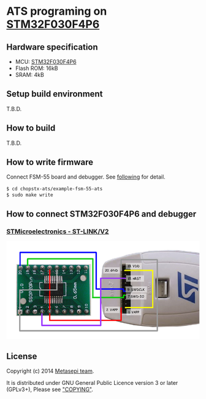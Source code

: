 # ATS programing on [STM32F030F4P6](http://www.st.com/web/catalog/mmc/FM141/SC1169/SS1574/LN1826/PF258968)

## Hardware specification

* MCU: [STM32F030F4P6](http://www.st.com/web/catalog/mmc/FM141/SC1169/SS1574/LN1826/PF258968)
* Flash ROM: 16kB
* SRAM: 4kB

## Setup build environment

T.B.D.

## How to build

T.B.D.

## How to write firmware

Connect FSM-55 board and debugger.
See [following](#how-to-connect-fsm-55-board-and-debugger) for detail.

```
$ cd chopstx-ats/example-fsm-55-ats
$ sudo make write
```

## How to connect STM32F030F4P6 and debugger

### [STMicroelectronics - ST-LINK/V2](http://www.st.com/web/en/catalog/tools/PF251168)

![](draw/connect-stlink-ST.png)

## License

Copyright (c) 2014 [Metasepi team](http://www.metasepi.org/).

It is distributed under GNU General Public Licence version 3 or later (GPLv3+),
Please see ["COPYING"](COPYING).
